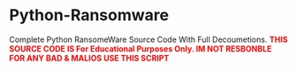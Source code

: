 <head><meta name="google-site-verification" content="it2bAv6scwvZZ_b9HaZpANvjOjkmASVEjloeUnVLtcA" /></head>

# Python-Ransomware
Complete Python RansomeWare Source Code With Full Decoumetions.
<b style="color:red">THIS SOURCE CODE IS For Educational Purposes Only.
IM NOT RESBONBLE FOR ANY BAD & MALIOS USE THIS SCRIPT</b>
